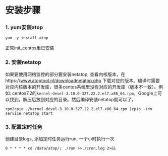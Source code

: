 # 安装步骤

### 1. yum安装atop
```
yum -y install atop
```
正常init_centos里已安装

### 2. 安装netatop
如果要使用网络监控的部分要安装netatop, 查看内核版本，在https://www.atoptool.nl/downloadnetatop.php 下载对应的版本。编译时需要对应内核版本的开发库，很多centos系统里没有对应的开发库（版本不一致）。例如: centos7.2的`kernel-devel-3.10.0-327.22.2.el7.x86_64.rpm`，Google上可以找到，解压后放到对应的目录。然后编译安装netatop就可以了。

```
rpm2cpio ./kernel-devel-3.10.0-327.22.2.el7.x86_64.rpm |cpio -idm
service netatop start
```

### 3. 配置定时任务
创建目录logs, 添加定时任务运行run, 一个小时执行一次
```
0 * * * * cd /data/atop/; ./run >>./cron.log 2>&1
```
